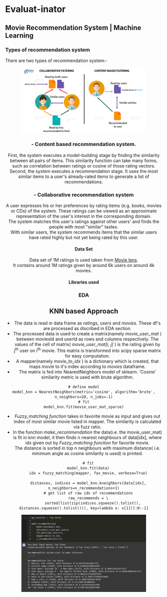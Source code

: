 # Evaluat-inator
## Movie Recommendation System | Machine Learning
### Types of recommendation system 
There are two types of recommendation system:-

<div style="text-align:center"><img src="https://github.com/avyaktawrat/Evaluat-inator/blob/master/images/Types-of-Recommendation-Systems.jpg" width="400">

### - Content based recommendation system.
First, the system executes a model-building stage by finding the similarity between all pairs of items. This similarity function can take many forms, such as correlation between ratings or cosine of those rating vectors.<br/>
Second, the system executes a recommendation stage. It uses the most similar items to a user's already-rated items to generate a list of recommendations.

### - Collaborative recommendation system
A user expresses his or her preferences by rating items (e.g. books, movies or CDs) of the system. These ratings can be viewed as an approximate representation of the user's interest in the corresponding domain.<br/>
The system matches this user's ratings against other users' and finds the people with most "similar" tastes.<br/>
With similar users, the system recommends items that the similar users have rated highly but not yet being rated by this user.

#### Data Set
Data set of 1M ratings is used taken from [Movie lens](https://grouplens.org/datasets/movielens/).<br/>
It contains around 1M ratings given by around 6k users on around 4k movies. 
#### Libraries used 
### EDA

###
## KNN based Approach 
- The data is read in data frame as  *ratings, users*  and  *movies.* These df's are processed as discribed in EDA section.<br/>
- The processed data is used to create a matrix(namely  *movie_user_mat* ) between moviesId and userId as rows and columns respectively. The values of the cell of matrix( *movie_user_mat[i, j]* ) is the rating given by  j<sup>th</sup> user on i<sup>th</sup> movie. This matrix is transformed into scipy sparse matrix for easy computation.
- A mapper(namely  *movie_to_idx* ) is a dictionary which is created, that maps movie to it's index according to *movies* dataframe.
- The matrix is fed into NearestNeighbors model of sklearn. 'Cosine' similarity metric is used with brute algorithm.
```
# define model
model_knn = NearestNeighbors(metric='cosine', algorithm='brute', n_neighbors=20, n_jobs=-1)
# fit
model_knn.fit(movie_user_mat_sparse)
```
-  *Fuzzy_matching function*  takes in favorite movie as input and gives out index of most similar movie listed in mapper. The similarity is calculated via fuzz ratio.
- In the function  *make_recommendation*  the data(i.e. the movie_user_mat) is fit in knn model, it then finds n nearest neighbours of data[idx], where idx given out by  *Fuzzy_matching function* for favorite movie. <br/>
The distance is sorted in top n neighbours with maximum distance( i.e. minimum angle as cosine similarity is used) is printed.
```
    # fit
    model_knn.fit(data)
    idx = fuzzy_matching(mapper, fav_movie, verbose=True)
    
    distances, indices = model_knn.kneighbors(data[idx], n_neighbors=n_recommendations+1)
    # get list of raw idx of recommendations
    raw_recommends = \
        sorted(list(zip(indices.squeeze().tolist(), distances.squeeze().tolist())), key=lambda x: x[1])[:0:-1]
```
<div style="text-align:center"><img src="https://github.com/avyaktawrat/Evaluat-inator/blob/master/images/knn%20result.PNG" width="400">
